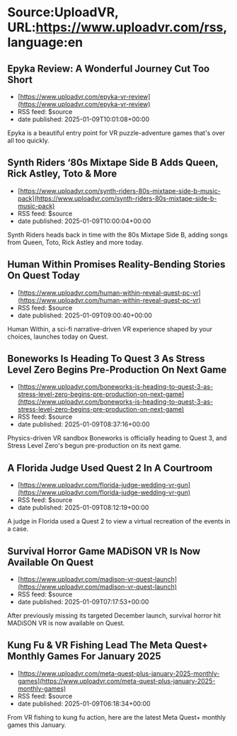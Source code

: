 # Source:UploadVR, URL:https://www.uploadvr.com/rss, language:en

## Epyka Review: A Wonderful Journey Cut Too Short
 - [https://www.uploadvr.com/epyka-vr-review](https://www.uploadvr.com/epyka-vr-review)
 - RSS feed: $source
 - date published: 2025-01-09T10:01:08+00:00

Epyka is a beautiful entry point for VR puzzle-adventure games that&#39;s over all too quickly.

## Synth Riders ‘80s Mixtape Side B Adds Queen, Rick Astley, Toto &amp; More
 - [https://www.uploadvr.com/synth-riders-80s-mixtape-side-b-music-pack](https://www.uploadvr.com/synth-riders-80s-mixtape-side-b-music-pack)
 - RSS feed: $source
 - date published: 2025-01-09T10:00:04+00:00

Synth Riders heads back in time with the 80s Mixtape Side B, adding songs from Queen, Toto, Rick Astley and more today.

## Human Within Promises Reality-Bending Stories On Quest Today
 - [https://www.uploadvr.com/human-within-reveal-quest-pc-vr](https://www.uploadvr.com/human-within-reveal-quest-pc-vr)
 - RSS feed: $source
 - date published: 2025-01-09T09:00:40+00:00

Human Within, a sci-fi narrative-driven VR experience shaped by your choices, launches today on Quest.

## Boneworks Is Heading To Quest 3 As Stress Level Zero Begins Pre-Production On Next Game
 - [https://www.uploadvr.com/boneworks-is-heading-to-quest-3-as-stress-level-zero-begins-pre-production-on-next-game](https://www.uploadvr.com/boneworks-is-heading-to-quest-3-as-stress-level-zero-begins-pre-production-on-next-game)
 - RSS feed: $source
 - date published: 2025-01-09T08:37:16+00:00

Physics-driven VR sandbox Boneworks is officially heading to Quest 3, and Stress Level Zero&#39;s begun pre-production on its next game.

## A Florida Judge Used Quest 2 In A Courtroom
 - [https://www.uploadvr.com/florida-judge-wedding-vr-gun](https://www.uploadvr.com/florida-judge-wedding-vr-gun)
 - RSS feed: $source
 - date published: 2025-01-09T08:12:19+00:00

A judge in Florida used a Quest 2 to view a virtual recreation of the events in a case.

## Survival Horror Game MADiSON VR Is Now Available On Quest
 - [https://www.uploadvr.com/madison-vr-quest-launch](https://www.uploadvr.com/madison-vr-quest-launch)
 - RSS feed: $source
 - date published: 2025-01-09T07:17:53+00:00

After previously missing its targeted December launch, survival horror hit MADiSON VR is now available on Quest.

## Kung Fu &amp; VR Fishing Lead The Meta Quest+ Monthly Games For January 2025
 - [https://www.uploadvr.com/meta-quest-plus-january-2025-monthly-games](https://www.uploadvr.com/meta-quest-plus-january-2025-monthly-games)
 - RSS feed: $source
 - date published: 2025-01-09T06:18:34+00:00

From VR fishing to kung fu action, here are the latest Meta Quest+ monthly games this January.

